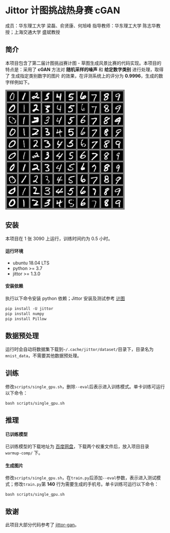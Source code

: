 # Jittor 计图挑战热身赛 cGAN
成员：华东理工大学 梁磊、俞贤康、何旭峰
指导教师：华东理工大学 陈志华教授；上海交通大学 盛斌教授

## 简介
本项目包含了第二届计图挑战赛计图 - 草图生成风景比赛的代码实现。本项目的特点是：采用了 **cGAN** 方法对 **随机采样的噪声** 和 **给定数字类别** 进行处理，取得了 生成指定类别数字的图片 的效果，在评测系统上的评分为 **0.9996**，生成的数字样例如下。

![主要结果](sample_output.png)

## 安装 
本项目在 1 张 3090 上运行，训练时间约为 0.5 小时。

#### 运行环境
- ubuntu 18.04 LTS
- python >= 3.7
- jittor >= 1.3.0

#### 安装依赖
执行以下命令安装 python 依赖；Jittor 安装及测试参考 [计图](https://cg.cs.tsinghua.edu.cn/jittor/download/)
```
pip install -U jittor
pip install numpy
pip install Pillow
```

## 数据预处理
运行时会自动将数据集下载到`~/.cache/jittor/dataset/`目录下，目录名为`mnist_data`，不需要其他数据预处理。

## 训练
修改`scripts/single_gpu.sh`，删除`--eval`后表示进入训练模式。单卡训练可运行以下命令：
```
bash scripts/single_gpu.sh
```
                                       
## 推理
#### 已训练模型
已训练模型的下载地址为 [百度网盘](https://pan.baidu.com/s/1Ivdf5Yossj9vO5Q4PgESVw?pwd=2ju6)，下载两个权重文件后，放入项目目录 `warmup-comp/` 下。
#### 生成图片
修改`scripts/single_gpu.sh`，在`train.py`后添加`--eval`参数，表示进入测试模式；修改`train.py`第 **140** 行为需要生成的手机号。单卡训练可运行以下命令：
```
bash scripts/single_gpu.sh
```

## 致谢
此项目大部分代码参考了 [jittor-gan](https://github.com/Jittor/gan-jittor)。